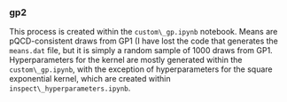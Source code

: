 ### gp2

This process is created within the `custom\_gp.ipynb` notebook. Means are pQCD-consistent draws from GP1 (I have lost the code that generates the `means.dat` file, but it is simply a random sample of 1000 draws from GP1. Hyperparameters for the kernel are mostly generated within the `custom\_gp.ipynb`, with the exception of hyperparameters for the square exponential kernel, which are created within `inspect\_hyperparameters.ipynb`.
